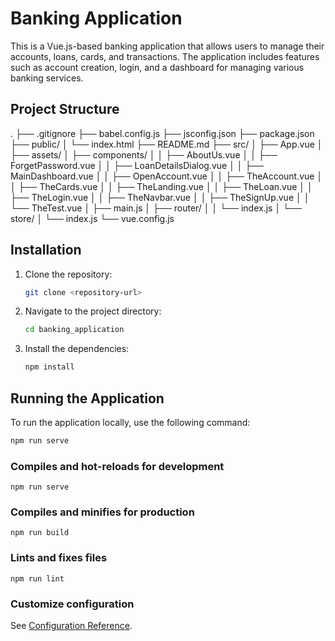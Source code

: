 # Banking Application

This is a Vue.js-based banking application that allows users to manage their accounts, loans, cards, and transactions. The application includes features such as account creation, login, and a dashboard for managing various banking services.

## Project Structure

. ├── .gitignore ├── babel.config.js ├── jsconfig.json ├── package.json ├── public/ │ └── index.html ├── README.md ├── src/ │ ├── App.vue │ ├── assets/ │ ├── components/ │ │ ├── AboutUs.vue │ │ ├── ForgetPassword.vue │ │ ├── LoanDetailsDialog.vue │ │ ├── MainDashboard.vue │ │ ├── OpenAccount.vue │ │ ├── TheAccount.vue │ │ ├── TheCards.vue │ │ ├── TheLanding.vue │ │ ├── TheLoan.vue │ │ ├── TheLogin.vue │ │ ├── TheNavbar.vue │ │ ├── TheSignUp.vue │ │ └── TheTest.vue │ ├── main.js │ ├── router/ │ │ └── index.js │ └── store/ │ └── index.js └── vue.config.js

## Installation

1. Clone the repository:
   ```sh
   git clone <repository-url>
   ```
2. Navigate to the project directory:
   ```sh
   cd banking_application
   ```
3. Install the dependencies:
   ```sh
   npm install
   ```

## Running the Application

To run the application locally, use the following command:

```sh
npm run serve
```

### Compiles and hot-reloads for development

```
npm run serve
```

### Compiles and minifies for production

```
npm run build
```

### Lints and fixes files

```
npm run lint
```

### Customize configuration

See [Configuration Reference](https://cli.vuejs.org/config/).
